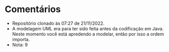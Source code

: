# Comentários

- Repositório clonado às 07:27 de 21/11/2022.
- A modelagem UML era para ter sido feita antes da codificação em Java. Neste momento você está apredendo a modelar, então por isso a ordem importa.
- Nota: 9

